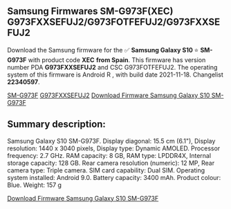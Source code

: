 <h2>Samsung Firmwares SM-G973F(XEC) G973FXXSEFUJ2/G973FOTFEFUJ2/G973FXXSEFUJ2</h2>
Download the Samsung firmware for the ✅ <strong>Samsung Galaxy S10 </strong> ⭐ <strong>SM-G973F</strong> with product code <strong>XEC</strong> <strong> from Spain</strong>. This firmware has version number PDA <strong>G973FXXSEFUJ2</strong> and CSC G973FOTFEFUJ2. The operating system of this firmware is Android R , with build date 2021-11-18. Changelist <strong>22340597</strong>.


[SM-G973F](https://samfirm.shop/samsung/model/SM-G973F)
[G973FXXSEFUJ2](https://samfirm.shop/samsung/pda/G973FXXSEFUJ2)
[Download Firmware Samsung Galaxy S10 SM-G973F](https://samfirm.shop/samsung/firmware/475312)
<h2>Summary description:</h2>
<p>Samsung Galaxy S10 SM-G973F. Display diagonal: 15.5 cm (6.1"), Display resolution: 1440 x 3040 pixels, Display type: Dynamic AMOLED. Processor frequency: 2.7 GHz. RAM capacity: 8 GB, RAM type: LPDDR4X, Internal storage capacity: 128 GB. Rear camera resolution (numeric): 12 MP, Rear camera type: Triple camera. SIM card capability: Dual SIM. Operating system installed: Android 9.0. Battery capacity: 3400 mAh. Product colour: Blue. Weight: 157 g</p>


[Download Firmware Samsung Galaxy S10 SM-G973F](https://samfirm.shop/samsung/firmware/475312)

